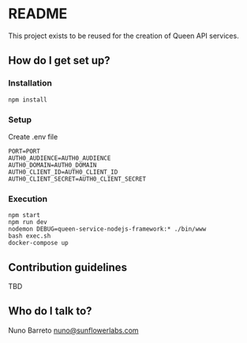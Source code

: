 # README #

This project exists to be reused for the creation of Queen API services.

## How do I get set up? ##

### Installation

```
npm install
```

### Setup

Create .env file

```
PORT=PORT
AUTH0_AUDIENCE=AUTH0_AUDIENCE
AUTH0_DOMAIN=AUTH0_DOMAIN
AUTH0_CLIENT_ID=AUTH0_CLIENT_ID
AUTH0_CLIENT_SECRET=AUTH0_CLIENT_SECRET
```

### Execution

```
npm start
npm run dev
nodemon DEBUG=queen-service-nodejs-framework:* ./bin/www
bash exec.sh
docker-compose up
```

## Contribution guidelines ##

TBD

## Who do I talk to? ##

Nuno Barreto <nuno@sunflowerlabs.com>
